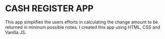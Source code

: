 # CASH REGISTER APP
 
 This app simplifies the users efforts in calculating the change amount to be returned in mininum possible notes. I created this app using HTML, CSS and Vanilla JS.
